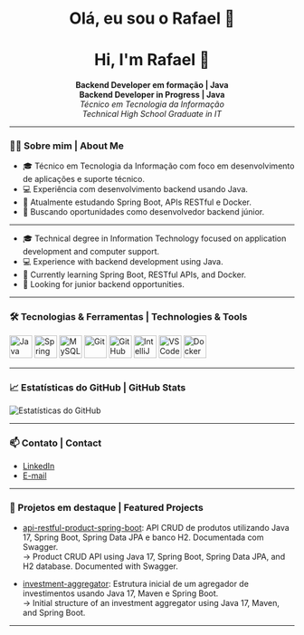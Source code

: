 <h1 align="center">Olá, eu sou o Rafael 👋</h1>
<h1 align="center">Hi, I'm Rafael 👋</h1>

<p align="center">
  <b>Backend Developer em formação | Java</b><br>
  <b>Backend Developer in Progress | Java</b><br>
  <i>Técnico em Tecnologia da Informação</i><br>
  <i>Technical High School Graduate in IT</i>
</p>

---

### 🧑‍💻 Sobre mim | About Me

- 🎓 Técnico em Tecnologia da Informação com foco em desenvolvimento de aplicações e suporte técnico.  
- 💻 Experiência com desenvolvimento backend usando Java.  
- 🚀 Atualmente estudando Spring Boot, APIs RESTful e Docker.  
- 🎯 Buscando oportunidades como desenvolvedor backend júnior.  

---

- 🎓 Technical degree in Information Technology focused on application development and computer support.  
- 💻 Experience with backend development using Java.  
- 🚀 Currently learning Spring Boot, RESTful APIs, and Docker.  
- 🎯 Looking for junior backend opportunities.  

---

### 🛠️ Tecnologias & Ferramentas | Technologies & Tools

<p align="left">
  <img src="https://cdn.jsdelivr.net/gh/devicons/devicon/icons/java/java-original.svg" width="40" height="40" alt="Java"/>
  <img src="https://cdn.jsdelivr.net/gh/devicons/devicon/icons/spring/spring-original.svg" width="40" height="40" alt="Spring Boot"/>
  <img src="https://cdn.jsdelivr.net/gh/devicons/devicon/icons/mysql/mysql-original.svg" width="40" height="40" alt="MySQL"/>
  <img src="https://cdn.jsdelivr.net/gh/devicons/devicon/icons/git/git-original.svg" width="40" height="40" alt="Git"/>
  <img src="https://cdn.jsdelivr.net/gh/devicons/devicon/icons/github/github-original.svg" width="40" height="40" alt="GitHub"/>
  <img src="https://cdn.jsdelivr.net/gh/devicons/devicon/icons/intellij/intellij-original.svg" width="40" height="40" alt="IntelliJ"/>
  <img src="https://cdn.jsdelivr.net/gh/devicons/devicon/icons/vscode/vscode-original.svg" width="40" height="40" alt="VSCode"/>
  <img src="https://cdn.jsdelivr.net/gh/devicons/devicon/icons/docker/docker-original.svg" width="40" height="40" alt="Docker"/>
</p>

---

### 📈 Estatísticas do GitHub | GitHub Stats

![Estatísticas do GitHub](https://github-readme-stats.vercel.app/api?username=Rafael078&show_icons=true&theme=tokyonight)

---

### 📫 Contato | Contact

- [LinkedIn](https://www.linkedin.com/in/rafael-souza-dos-anjos-8816b9211)
- [E-mail](mailto:rafa14anjos@gmail.com)

---

### 📌 Projetos em destaque | Featured Projects

- [api-restful-product-spring-boot](https://github.com/Rafael078/api-restful-product-spring-boot): API CRUD de produtos utilizando Java 17, Spring Boot, Spring Data JPA e banco H2. Documentada com Swagger.  
  → Product CRUD API using Java 17, Spring Boot, Spring Data JPA, and H2 database. Documented with Swagger.

- [investment-aggregator](https://github.com/Rafael078/investment-aggregator): Estrutura inicial de um agregador de investimentos usando Java 17, Maven e Spring Boot.  
  → Initial structure of an investment aggregator using Java 17, Maven, and Spring Boot.

---
